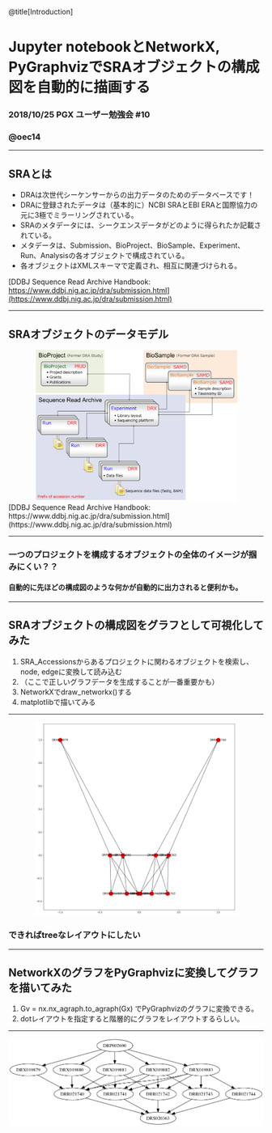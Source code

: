 @title[Introduction]
# Jupyter notebookとNetworkX, PyGraphvizでSRAオブジェクトの構成図を自動的に描画する

### 2018/10/25 PGX ユーザー勉強会 #10

### @oec14



---
## SRAとは

- DRAは次世代シーケンサーからの出力データのためのデータベースです！
- DRAに登録されたデータは（基本的に）NCBI SRAとEBI ERAと国際協力の元に3極でミラーリングされている。
- SRAのメタデータには、シークエンスデータがどのように得られたか記載されている。
- メタデータは、Submission、BioProject、BioSample、Experiment、Run、Analysisの各オブジェクトで構成されている。
- 各オブジェクトはXMLスキーマで定義され、相互に関連づけられる。

[DDBJ Sequence Read Archive Handbook: https://www.ddbj.nig.ac.jp/dra/submission.html](https://www.ddbj.nig.ac.jp/dra/submission.html)

---
## SRAオブジェクトのデータモデル

<center><img src="https://github.com/dogrunjp/presentation/blob/master/images/sra_object.png?raw=true" width=400></center>
[DDBJ Sequence Read Archive Handbook: https://www.ddbj.nig.ac.jp/dra/submission.html](https://www.ddbj.nig.ac.jp/dra/submission.html)

---
### 一つのプロジェクトを構成するオブジェクトの全体のイメージが掴みにくい？？


#### 自動的に先ほどの構成図のような何かが自動的に出力されると便利かも。

---
## SRAオブジェクトの構成図をグラフとして可視化してみた

1. SRA_Accessionsからあるプロジェクトに関わるオブジェクトを検索し、node, edgeに変換して読み込む
1. （ここで正しいグラフデータを生成することが一番重要かも）
1. NetworkXでdraw_networkx()する
1. matplotlibで描いてみる

---

<center><img src="https://github.com/dogrunjp/presentation/blob/master/images/sra_kankei_networkx_sample.png?raw=true" width=400></center>

### できればtreeなレイアウトにしたい

---
## NetworkXのグラフをPyGraphvizに変換してグラフを描いてみた

1. Gv = nx.nx_agraph.to_agraph(Gx) でPyGraphvizのグラフに変換できる。
1. dotレイアウトを指定すると階層的にグラフをレイアウトするらしい。

---
![PyGraphvizでプロット](https://github.com/dogrunjp/presentation/blob/master/images/sra_kankei_sample_gv_dot.png?raw=true)

